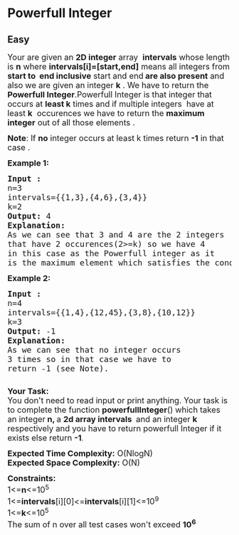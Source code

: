 # Powerfull Integer
## Easy
<div class="problems_problem_content__Xm_eO"><p><span style="font-size:18px">Your are given an <strong>2D integer</strong> array &nbsp;<strong>intervals</strong> whose length is <strong>n</strong> where <strong>intervals[i]=[start,end]</strong> means all integers from <strong>start to &nbsp;end inclusive</strong> start and end<strong> are also present</strong>&nbsp;and also we are given an integer <strong>k</strong> . We have to return the <strong>Powerfull Integer</strong>.Powerfull Integer is that integer that occurs at <strong>least k</strong> times and if multiple integers&nbsp;&nbsp;have at least <strong>k</strong> &nbsp;occurences we have to return the <strong>maximum integer</strong> out of all those elements .&nbsp;</span></p>

<p><span style="font-size:18px"><strong>Note</strong>: If <strong>no</strong> integer occurs at least k times return <strong>-1</strong> in that case .</span></p>

<p><strong><span style="font-size:18px">Example 1:</span></strong></p>

<pre><span style="font-size:18px"><strong>Input :</strong>
n=3
intervals={{1,3},{4,6},{3,4}}
k=2
<strong>Output: </strong>4
<strong>Explanation:
</strong>As we can see that 3 and 4 are the 2 integers 
that have 2 occurences(2&gt;=k) so we have 4 
in this case as the Powerfull integer as it 
is the maximum element which satisfies the condition.</span></pre>

<p><strong><span style="font-size:18px">Example 2:</span></strong></p>

<pre><span style="font-size:18px"><strong>Input :</strong>
n=4
intervals={{1,4},{12,45},{3,8},{10,12}}
k=3
<strong>Output: </strong>-1
<strong>Explanation:</strong>
As we can see that no integer occurs 
3 times so in that case we have to 
return -1 (see Note).</span>

</pre>

<p><span style="font-size:18px"><strong>Your Task:</strong><br>
You don't need to read input or print anything. Your task is to complete the function <strong>powerfullInteger</strong>() which takes an integer<strong> n, </strong>a <strong>2d array intervals&nbsp;</strong>&nbsp;and an integer&nbsp;<strong>k</strong> respectively and you have to&nbsp;return powerfull Integer&nbsp;if it exists else return <strong>-1</strong></span>.</p>

<p><span style="font-size:18px"><strong>Expected Time Complexity:</strong> O(NlogN)<br>
<strong>Expected Space Complexity:</strong> O(N)</span></p>

<p><span style="font-size:18px"><strong>Constraints:</strong><br>
1&lt;=<strong>n</strong>&lt;=10<sup>5</sup><br>
1&lt;=<strong>intervals</strong>[i][0]&lt;=<strong>intervals</strong>[i][1]&lt;=10<sup>9</sup><br>
1&lt;=<strong>k</strong>&lt;=10<sup>5</sup><br>
The sum of n over all test cases won't exceed <strong>10<sup>6</sup></strong></span></p>

<p>&nbsp;</p>
</div>